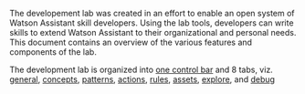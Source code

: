 The developement lab was created in an effort to enable an open system of Watson Assistant skill developers. Using the lab tools, developers can write skills to extend Watson Assistant to their organizational and personal needs. This document contains an overview of the various features and components of the lab.

The development lab is organized into [one control bar](./LabControlBar.md) and 8 tabs, viz. [general](./LabGeneral.md), [concepts](./LabConcepts.md), [patterns](./LabPatterns.md), [actions](./LabActions.md), [rules](./LabRules.md), [assets](./LabAssets.md), [explore](./LabExplore.md), and [debug](./LabDebug.md)
